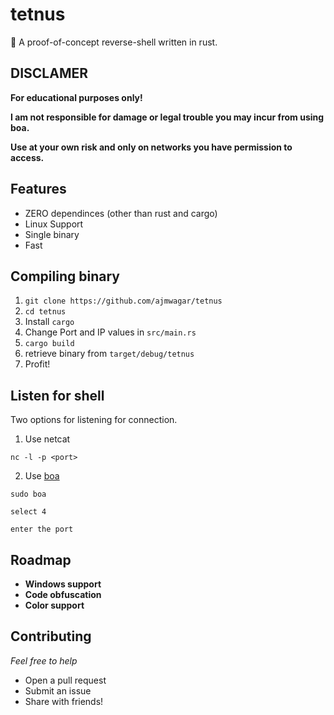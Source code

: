 # tetnus
:shell: A proof-of-concept reverse-shell written in rust.

## DISCLAMER

**For educational purposes only!**

**I am not responsible for damage or legal trouble you may incur from using boa.**

**Use at your own risk and only on networks you have permission to access.**


## Features

- ZERO dependinces (other than rust and cargo)
- Linux Support
- Single binary
- Fast


## Compiling binary

1. `git clone https://github.com/ajmwagar/tetnus`
1. `cd tetnus`
1. Install `cargo`
2. Change Port and IP values in `src/main.rs`
3. `cargo build`
4. retrieve binary from `target/debug/tetnus`
5. Profit!

## Listen for shell

Two options for listening for connection.

1. Use netcat

```
nc -l -p <port>
```

2. Use [boa](https://github.com/ajmwagar/boa)

```
sudo boa

select 4

enter the port
```

## Roadmap

- **Windows support**
- **Code obfuscation**
- **Color support**

## Contributing

*Feel free to help*

- Open a pull request
- Submit an issue
- Share with friends!
